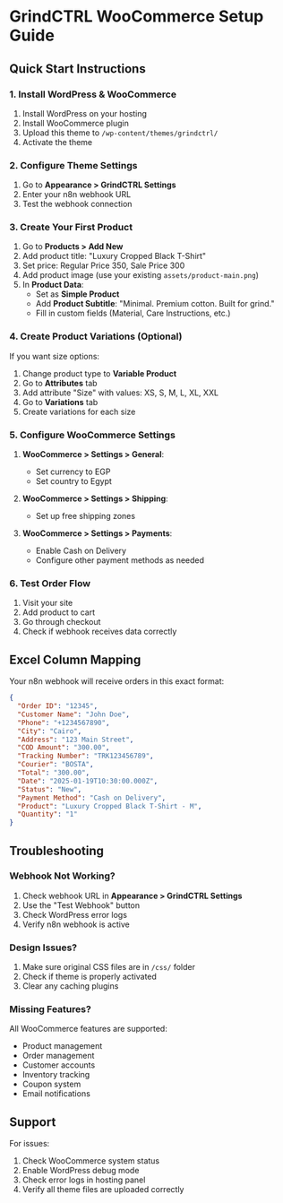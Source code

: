 # GrindCTRL WooCommerce Setup Guide

## Quick Start Instructions

### 1. Install WordPress & WooCommerce
1. Install WordPress on your hosting
2. Install WooCommerce plugin
3. Upload this theme to `/wp-content/themes/grindctrl/`
4. Activate the theme

### 2. Configure Theme Settings
1. Go to **Appearance > GrindCTRL Settings**
2. Enter your n8n webhook URL
3. Test the webhook connection

### 3. Create Your First Product
1. Go to **Products > Add New**
2. Add product title: "Luxury Cropped Black T-Shirt"
3. Set price: Regular Price 350, Sale Price 300
4. Add product image (use your existing `assets/product-main.png`)
5. In **Product Data**:
   - Set as **Simple Product**
   - Add **Product Subtitle**: "Minimal. Premium cotton. Built for grind."
   - Fill in custom fields (Material, Care Instructions, etc.)

### 4. Create Product Variations (Optional)
If you want size options:
1. Change product type to **Variable Product**
2. Go to **Attributes** tab
3. Add attribute "Size" with values: XS, S, M, L, XL, XXL
4. Go to **Variations** tab
5. Create variations for each size

### 5. Configure WooCommerce Settings
1. **WooCommerce > Settings > General**:
   - Set currency to EGP
   - Set country to Egypt

2. **WooCommerce > Settings > Shipping**:
   - Set up free shipping zones

3. **WooCommerce > Settings > Payments**:
   - Enable Cash on Delivery
   - Configure other payment methods as needed

### 6. Test Order Flow
1. Visit your site
2. Add product to cart
3. Go through checkout
4. Check if webhook receives data correctly

## Excel Column Mapping

Your n8n webhook will receive orders in this exact format:

```json
{
  "Order ID": "12345",
  "Customer Name": "John Doe",
  "Phone": "+1234567890",
  "City": "Cairo",
  "Address": "123 Main Street",
  "COD Amount": "300.00",
  "Tracking Number": "TRK123456789",
  "Courier": "BOSTA",
  "Total": "300.00",
  "Date": "2025-01-19T10:30:00.000Z",
  "Status": "New",
  "Payment Method": "Cash on Delivery",
  "Product": "Luxury Cropped Black T-Shirt - M",
  "Quantity": "1"
}
```

## Troubleshooting

### Webhook Not Working?
1. Check webhook URL in **Appearance > GrindCTRL Settings**
2. Use the "Test Webhook" button
3. Check WordPress error logs
4. Verify n8n webhook is active

### Design Issues?
1. Make sure original CSS files are in `/css/` folder
2. Check if theme is properly activated
3. Clear any caching plugins

### Missing Features?
All WooCommerce features are supported:
- Product management
- Order management
- Customer accounts
- Inventory tracking
- Coupon system
- Email notifications

## Support

For issues:
1. Check WooCommerce system status
2. Enable WordPress debug mode
3. Check error logs in hosting panel
4. Verify all theme files are uploaded correctly